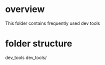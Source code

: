 # overview 

This folder contains frequently used dev tools 

# folder structure 

dev_tools
dev_tools/